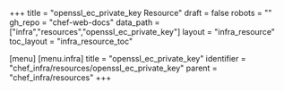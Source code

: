 +++
title = "openssl_ec_private_key Resource"
draft = false
robots = ""
gh_repo = "chef-web-docs"
data_path = ["infra","resources","openssl_ec_private_key"]
layout = "infra_resource"
toc_layout = "infra_resource_toc"

[menu]
  [menu.infra]
    title = "openssl_ec_private_key"
    identifier = "chef_infra/resources/openssl_ec_private_key"
    parent = "chef_infra/resources"
+++

<!-- The contents of this page are automatically generated from the openssl_ec_private_key.yaml file in the data directory. -->
<!-- To suggest a change, edit the https://github.com/chef/chef/blob/master/lib/chef/resource/openssl_ec_private_key.rb file
      and submit a pull request to the https://github.com/chef/chef repository. -->
